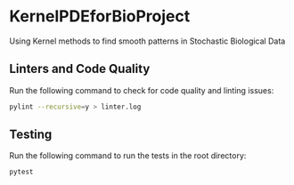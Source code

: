 # KernelPDEforBioProject

Using Kernel methods to find smooth patterns in Stochastic Biological Data

## Linters and Code Quality

Run the following command to check for code quality and linting issues:

```bash
pylint --recursive=y > linter.log
```

## Testing

Run the following command to run the tests in the root directory:

```python
pytest
```
